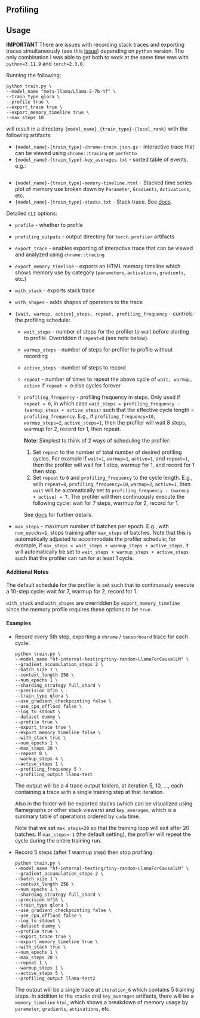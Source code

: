 ## Profiling

## Usage

**IMPORTANT**
There are issues with recording stack traces and exporting traces simultaneously (see this [issue](https://github.com/pytorch/pytorch/issues/113564)) depending on `python` version. The only combination I was able to get both to work at the same time was with `python=3.11.9` and `torch=2.3.0`.

Running the following:

```
python train.py \
--model_name "meta-llama/Llama-2-7b-hf" \
--train_type qlora \
--profile true \
--export_trace true \
--export_memory_timeline true \
--max_steps 10
```

will result in a directory `{model_name}_{train_type}-{local_rank}` with the following artifacts:

- `{model_name}-{train_type}-chrome-trace.json.gz` - interactive trace that can be viewed using `chrome::tracing` or `perfetto`
- `{model_name}-{train_type}-key_averages.txt` - sorted table of events, e.g.:

```

```

- `{model_name}-{train_type}-memory-timeline.html` - Stacked time series plot of memory use broken down by `Parameter`, `Gradients`, `Activations`, etc.
- `{model_name}-{train_type}-stacks.txt` - Stack trace. See [docs](https://pytorch.org/docs/stable/profiler.html#torch.profiler._KinetoProfile.export_stacks).

Detailed `CLI` options:

- `profile` - whether to profile
- `profiling_outputs` - output directory for `torch.profiler` artifacts
- `export_trace` - enables exporting of interactive trace that can be viewed and analyzed using `chrome::tracing`
- `export_memory_timeline` - exports an HTML memory timeline which shows memory use by category (`parameters`, `activations`, `gradients`, etc.)
- `with_stack` - exports stack trace
- `with_shapes` - adds shapes of operators to the trace
- `{wait, warmup, active}_steps, repeat, profiling_frequency` - controls the profiling schedule:

  - `wait_steps` - number of steps for the profiler to wait before starting to profile. Overridden if `repeat=0` (see note below).
  - `warmup_steps` - number of steps for profiler to profile without recording
  - `active_steps` - number of steps to record
  - `repeat` - number of times to repeat the above cycle of `wait, warmup, active` if `repeat > 0` else cycles forever
  - `profiling_frequency` - profiling frequency in steps. Only used if `repeat = 0`, in which case `wait_steps = profiling_frequency - (warmup_steps + active_steps)` such that the effective cycle length = `profiling_frequency`. E.g., if `profiling_frequency=10`, `warmup_steps=2`, `active_steps=1`, then the profiler will wait 8 steps, warmup for 2, record for 1, then repeat.

    **Note**: Simplest to think of 2 ways of scheduling the profiler:

    1. Set `repeat` to the number of total number of desired profiling cycles. For example if `wait=1`, `warmup=1`, `active=1`, and `repeat=1`, then the profiler will wait for 1 step, warmup for 1, and record for 1 then stop.
    2. Set `repeat` to `0` and `profiling_frequency` to the cycle length. E.g., with `repeat=0`, `profiling_frequency=10`, `warmup=2`, `active=1`, then `wait` will be automatically set to `profiling_frequency - (warmup + active) = 7`. The profiler will then continuously execute the following cycle: wait for 7 steps, warmup for 2, record for 1.

    See [docs](https://pytorch.org/docs/stable/profiler.html#torch.profiler.schedule) for further details.

- `max_steps` - maximum number of batches per epoch. E.g., with `num_epochs=1`, stops training after `max_steps` of batches. Note that this is automatically adjusted to accommodate the profiler schedule; for example, if `max_steps < wait_steps + warmup_steps + active_steps`, it will automatically be set to `wait_steps + warmup_steps + active_steps` such that the profiler can run for at least 1 cycle.

#### Additional Notes

The default schedule for the profiler is set such that to continuously execute a 10-step cycle: wait for 7, warmup for 2, record for 1.

`with_stack` and `with_shapes` are overridden by `export_memory_timeline` since the memory profile requires these options to be `True`.

#### Examples

- Record every 5th step, exporting a `chrome` / `tensorboard` trace for each cycle:

  ```
  python train.py \
  --model_name "hf-internal-testing/tiny-random-LlamaForCausalLM" \
  --gradient_accumulation_steps 2 \
  --batch_size 1 \
  --context_length 256 \
  --num_epochs 1 \
  --sharding_strategy full_shard \
  --precision bf16 \
  --train_type qlora \
  --use_gradient_checkpointing false \
  --use_cpu_offload false \
  --log_to stdout \
  --dataset dummy \
  --profile true \
  --export_trace true \
  --export_memory_timeline false \
  --with_stack true \
  --num_epochs 1 \
  --max_steps 20 \
  --repeat 0 \
  --warmup_steps 4 \
  --active_steps 1 \
  --profiling_frequency 5 \
  --profiling_output llama-test
  ```

  The output will be a 4 trace output folders, at iteration 5, 10, ..., each containing a trace with a single training step at that iteration.

  Also in the folder will be exported stacks (which can be visualized using flamegraphs or other stack viewers) and `key_averages`, which is a summary table of operations ordered by `cuda` time.

  Note that we set `max_steps=20` so that the training loop will exit after 20 batches. If `max_steps=-1` (the default setting), the profiler will repeat the cycle during the entire training run.

- Record 5 steps (after 1 warmup step) then stop profiling:
  ```
  python train.py \
  --model_name "hf-internal-testing/tiny-random-LlamaForCausalLM" \
  --gradient_accumulation_steps 2 \
  --batch_size 1 \
  --context_length 256 \
  --num_epochs 1 \
  --sharding_strategy full_shard \
  --precision bf16 \
  --train_type qlora \
  --use_gradient_checkpointing false \
  --use_cpu_offload false \
  --log_to stdout \
  --dataset dummy \
  --profile true \
  --export_trace true \
  --export_memory_timeline true \
  --with_stack true \
  --num_epochs 1 \
  --max_steps 20 \
  --repeat 1 \
  --warmup_steps 1 \
  --active_steps 5 \
  --profiling_output llama-test2
  ```
  The output will be a single trace at `iteration_6` which contains 5 training steps.
  In addition to the `stacks` and `key_averages` artifacts, there will be a `memory_timeline` `html`, which shows a breakdown of memory usage by `parameter`, `gradients`, `activations`, etc.
